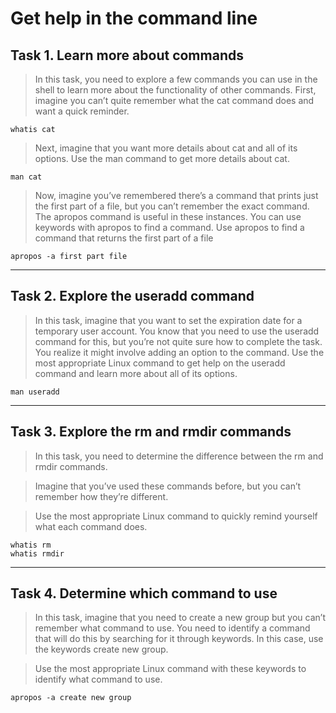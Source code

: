 # Get help in the command line

## Task 1. Learn more about commands
> In this task, you need to explore a few commands you can use in the shell to learn more about the functionality of other commands.
First, imagine you can’t quite remember what the cat command does and want a quick reminder.

`whatis cat`

> Next, imagine that you want more details about cat and all of its options. Use the man command to get more details about cat.

`man cat`

> Now, imagine you’ve remembered there’s a command that prints just the first part of a file, but you can’t remember the exact command. The apropos command is useful in these instances. You can use keywords with apropos to find a command.
Use apropos to find a command that returns the first part of a file

`apropos -a first part file`

---

## Task 2. Explore the useradd command 
> In this task, imagine that you want to set the expiration date for a temporary user account. You know that you need to use the useradd command for this, but you’re not quite sure how to complete the task. You realize it might involve adding an option to the command.
> Use the most appropriate Linux command to get help on the useradd command and learn more about all of its options.

`man useradd`

 ---

## Task 3. Explore the rm and rmdir commands

> In this task, you need to determine the difference between the rm and rmdir commands.

>Imagine that you’ve used these commands before, but you can’t remember how they’re different.


>Use the most appropriate Linux command to quickly remind yourself what each command does.

```
whatis rm
whatis rmdir
```
---

## Task 4. Determine which command to use
> In this task, imagine that you need to create a new group but you can’t remember what command to use. You need to identify a command that will do this by searching for it through keywords. In this case, use the keywords create new group.

> Use the most appropriate Linux command with these keywords to identify what command to use.

`apropos -a create new group`
